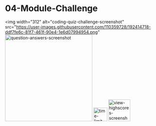 # 04-Module-Challenge
<img width="312" alt="coding-quiz-challenge-screenshot" src="https://user-images.githubusercontent.com/110359728/192414718-ddf7fe6c-81f7-461f-90e4-1e6d07994954.png"
<img width="287" alt="question-answers-screenshot" src="https://user-images.githubusercontent.com/110359728/192414869-fa4a1db8-c461-41e6-82fc-b774dc06af49.png">
<img width="45" alt="time-limit-screenshot" src="https://user-images.githubusercontent.com/110359728/192414878-d0b7dbff-077c-482a-8c2f-8e10fd947e15.png">
<img width="72" alt="view-highscores-screenshot" src="https://user-images.githubusercontent.com/110359728/192414888-bf9a63b7-a70b-47fc-9742-bb04d0c4de53.png">
